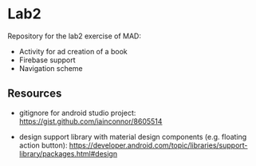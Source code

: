 # Lab2

Repository for the lab2 exercise of MAD: 
- Activity for ad creation of a book
- Firebase support
- Navigation scheme


## Resources

* gitignore for android studio project: https://gist.github.com/iainconnor/8605514

* design support library with material design components (e.g. floating action button): https://developer.android.com/topic/libraries/support-library/packages.html#design
